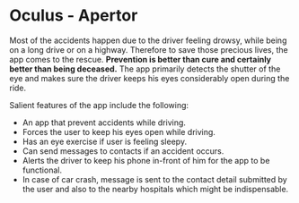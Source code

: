 # Oculus - Apertor

Most of the accidents happen due to the driver feeling 
drowsy, while being on a long drive or on a highway.
Therefore to save those precious lives, the app comes to
the rescue. **Prevention is better than cure and certainly better
than being deceased.**
The app primarily detects the shutter of the eye and 
makes sure the driver keeps his eyes considerably open
during the ride.

Salient features of the app include the following:   

 * An app that prevent accidents while driving.
 * Forces the user to keep his eyes open while driving.
 * Has an eye exercise if user is feeling sleepy.
 * Can send messages to contacts if an accident occurs.
 * Alerts the driver to keep his phone in-front of him for
 the app to be functional.
 * In case of car crash, message is sent to the contact detail
 submitted by the user and also to the nearby hospitals which 
 might be indispensable.
 
 
